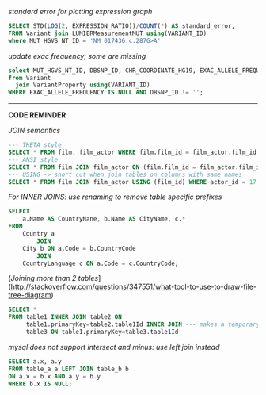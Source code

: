

_standard error for plotting expression graph_

```SQL
SELECT STD(LOG(2, EXPRESSION_RATIO))/COUNT(*) AS standard_error,
FROM Variant join LUMIERMeasurementMUT using(VARIANT_ID)
where MUT_HGVS_NT_ID = 'NM_017436:c.287G>A'

```
_update exac frequency; some are missing_

```sql
select MUT_HGVS_NT_ID, DBSNP_ID, CHR_COORDINATE_HG19, EXAC_ALLELE_FREQUENCY
from Variant
  join VariantProperty using(VARIANT_ID)
WHERE EXAC_ALLELE_FREQUENCY IS NULL AND DBSNP_ID != '';
```


---

__CODE REMINDER__


_JOIN semantics_

```sql
--- THETA style
SELECT * FROM film, film_actor WHERE film.film_id = film_actor.film_id AND actor_id = 17 AND film.length
--- ANSI style
SELECT * FROM film JOIN film_actor ON (film.film_id = film_actor.film_id) WHERE actor_id = 17 AND film.length > 120
--- USING -> short cut when join tables on columns with same names
SELECT * FROM film JOIN film_actor USING (film_id) WHERE actor_id = 17 AND film.length > 120
```

_For INNER JOINS: use renaming to remove table specific prefixes_

```sql
SELECT
    a.Name AS CountryNane, b.Name AS CityName, c.*
FROM
    Country a
        JOIN
    City b ON a.Code = b.CountryCode
        JOIN
    CountryLanguage c ON a.Code = c.CountryCode;
```

(_Joining more than 2 tables_](http://stackoverflow.com/questions/347551/what-tool-to-use-to-draw-file-tree-diagram)

```sql
SELECT *
FROM table1 INNER JOIN table2 ON
     table1.primaryKey=table2.table1Id INNER JOIN --- makes a temporary table
     table3 ON table1.primaryKey=table3.table1Id
```



_mysql does not support intersect and minus: use left join instead_

```sql
SELECT a.x, a.y
FROM table_a a LEFT JOIN table_b b
ON a.x = b.x AND a.y = b.y
WHERE b.x IS NULL;
```
